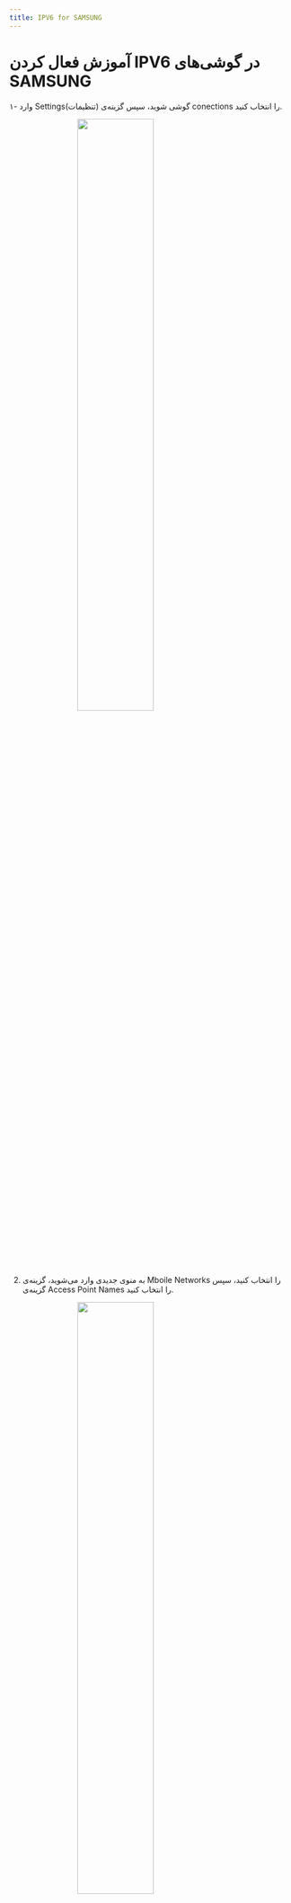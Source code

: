 ```yaml
---
title: IPV6 for SAMSUNG
---
```


# آموزش فعال کردن IPV6 در گوشی‌های SAMSUNG

۱- وارد Settings(تنظیمات) گوشی شوید، سپس گزینه‌ی conections را انتخاب کنید.

<img src="https://github.com/VPNHELP/vpnhelp.github.io/assets/129318294/2d923f2c-1cae-4079-b9c7-7849edbc1ec1"
     style="display:block;float:none;margin-left:auto;margin-right:auto;width:52%">
<br>

2. به منوی جدیدی وارد می‌شوید،‌ گزینه‌ی Mboile Networks را انتخاب کنید، سپس گزینه‌ی Access Point Names را انتخاب کنید.

<img src="https://github.com/VPNHELP/vpnhelp.github.io/assets/129318294/383c28aa-0ec5-4336-993a-3dbd476ba16b"
     style="display:block;float:none;margin-left:auto;margin-right:auto;width:52%">
<br>

<img src="https://github.com/VPNHELP/vpnhelp.github.io/assets/129318294/c7a267c0-72ba-40d7-aacc-f5141d27236f"
     style="display:block;float:none;margin-left:auto;margin-right:auto;width:52%">
<br>
3- در صفحه‌ی باز شده گزینه‌ی Add را انتخاب کنید.

<img src="https://github.com/VPNHELP/vpnhelp.github.io/assets/129318294/c147e1f3-072f-48ca-a4d3-fc14861fedcc"
     style="display:block;float:none;margin-left:auto;margin-right:auto;width:52%">
<br>

4- صفحه‌ی جدیدی برای شما باز می‌شود، گزینه‌های Name و APN را با ```mtnirancell``` پر کنید.

<img src="https://github.com/VPNHELP/vpnhelp.github.io/assets/129318294/9768523e-7ecc-4eb2-bddd-48aec62c40d1"
     style="display:block;float:none;margin-left:auto;margin-right:auto;width:52%">
<br>

<img src="https://github.com/VPNHELP/vpnhelp.github.io/assets/129318294/63324ac1-335c-462a-9fca-78efcd605569"
     style="display:block;float:none;margin-left:auto;margin-right:auto;width:52%">
<br>

<img src="https://github.com/VPNHELP/vpnhelp.github.io/assets/129318294/e2490616-e2dd-4481-9b53-5db7ac9b0bcb"
     style="display:block;float:none;margin-left:auto;margin-right:auto;width:52%">
<br>

5- سپس به پایین صفحه بروید و گزینه‌ی APN Porotocol را روی IPv4/IPv6 قرار دهید.

<img src="https://github.com/VPNHELP/vpnhelp.github.io/assets/129318294/cf78aad4-24db-4e0b-a593-00670a6a99a1"
     style="display:block;float:none;margin-left:auto;margin-right:auto;width:52%">
<br>

<img src="https://github.com/VPNHELP/vpnhelp.github.io/assets/129318294/57b189f5-a5fa-4246-aab2-e4e3ae9c0028"
     style="display:block;float:none;margin-left:auto;margin-right:auto;width:52%">
<br>

6- در نهایت با کلیک روی ۳ نقطه‌ی بالای صفحه و انتخاب گزینه‌ی Save ای‌پی‌ان جدید خود را ذخیره می‌کنید.
در صفحه‌ی جدید، APN جدید خود را انتخاب کنید.

<img src="https://github.com/VPNHELP/vpnhelp.github.io/assets/129318294/10fae020-8917-498a-b7ab-cd928b12a72d"
     style="display:block;float:none;margin-left:auto;margin-right:auto;width:52%">
<br>

<img src="https://github.com/VPNHELP/vpnhelp.github.io/assets/129318294/fcf49d01-c64a-4dcf-94d2-f9fdf0d91e10"
     style="display:block;float:none;margin-left:auto;margin-right:auto;width:52%">
<br>

<img src="https://github.com/VPNHELP/vpnhelp.github.io/assets/129318294/80d92acd-fbe3-451f-beba-e23d6a5ee2a0"
     style="display:block;float:none;margin-left:auto;margin-right:auto;width:52%">
<br>
